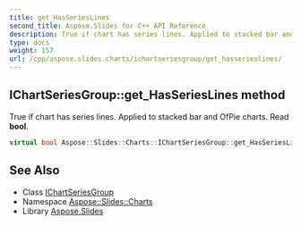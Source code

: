 ```yaml
---
title: get_HasSeriesLines
second_title: Aspose.Slides for C++ API Reference
description: True if chart has series lines. Applied to stacked bar and OfPie charts. Read bool.
type: docs
weight: 157
url: /cpp/aspose.slides.charts/ichartseriesgroup/get_hasserieslines/
---
```

## IChartSeriesGroup::get_HasSeriesLines method


True if chart has series lines. Applied to stacked bar and OfPie charts. Read **bool**.

```cpp
virtual bool Aspose::Slides::Charts::IChartSeriesGroup::get_HasSeriesLines()=0
```

## See Also

* Class [IChartSeriesGroup](../)
* Namespace [Aspose::Slides::Charts](../../)
* Library [Aspose.Slides](../../../)

